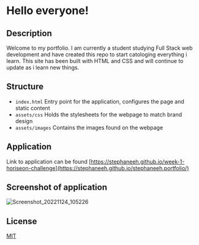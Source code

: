 # Hello everyone!
## Description

Welcome to my portfolio. I am currently a student studying Full Stack web development and have created this repo to start catologing everything i learn. This site has been built with HTML and CSS and will continue to update as i learn new things.

## Structure

- `index.html` Entry point for the application, configures the page and static content
- `assets/css` Holds the stylesheets for the webpage to match brand design
- `assets/images` Contains the images found on the webpage

## Application

Link to application can be found [https://stephaneeh.github.io/week-1-horiseon-challenge](https://stephaneeh.github.io/stephaneeh.portfolio/)

## Screenshot of application

![Screenshot_20221124_105226](https://user-images.githubusercontent.com/28996399/203670774-e8cf9226-a4b5-4392-ae4c-2977cecf8c1d.png)

## License
[MIT](LICENSE)
